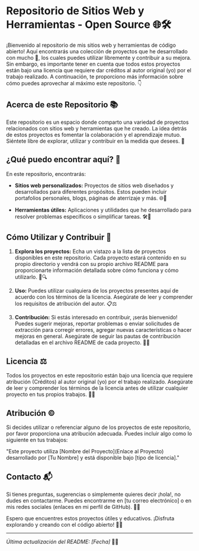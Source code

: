 # Repositorio de Sitios Web y Herramientas - Open Source 🌐🛠️

¡Bienvenido al repositorio de mis sitios web y herramientas de código abierto! Aquí encontrarás una colección de proyectos que he desarrollado con mucho 🧡, los cuales puedes utilizar libremente y contribuir a su mejora. Sin embargo, es importante tener en cuenta que todos estos proyectos están bajo una licencia que requiere dar créditos al autor original (yo) por el trabajo realizado. A continuación, te proporciono más información sobre cómo puedes aprovechar al máximo este repositorio. 👇

## Acerca de este Repositorio 📚

Este repositorio es un espacio donde comparto una variedad de proyectos relacionados con sitios web y herramientas que he creado. La idea detrás de estos proyectos es fomentar la colaboración y el aprendizaje mutuo. Siéntete libre de explorar, utilizar y contribuir en la medida que desees. 🚀

## ¿Qué puedo encontrar aquí? 🤔

En este repositorio, encontrarás:

- **Sitios web personalizados:** Proyectos de sitios web diseñados y desarrollados para diferentes propósitos. Estos pueden incluir portafolios personales, blogs, páginas de aterrizaje y más. 🌐📝

- **Herramientas útiles:** Aplicaciones y utilidades que he desarrollado para resolver problemas específicos o simplificar tareas. 🛠️🔧

## Cómo Utilizar y Contribuir 🤝

1. **Explora los proyectos:** Echa un vistazo a la lista de proyectos disponibles en este repositorio. Cada proyecto estará contenido en su propio directorio y vendrá con su propio archivo README para proporcionarte información detallada sobre cómo funciona y cómo utilizarlo. 📂🔍

2. **Uso:** Puedes utilizar cualquiera de los proyectos presentes aquí de acuerdo con los términos de la licencia. Asegúrate de leer y comprender los requisitos de atribución del autor. 📋⚖️

3. **Contribución:** Si estás interesado en contribuir, ¡serás bienvenido! Puedes sugerir mejoras, reportar problemas o enviar solicitudes de extracción para corregir errores, agregar nuevas características o hacer mejoras en general. Asegúrate de seguir las pautas de contribución detalladas en el archivo README de cada proyecto. 🙌🤗

## Licencia ⚖️

Todos los proyectos en este repositorio están bajo una licencia que requiere atribución (Créditos) al autor original (yo) por el trabajo realizado. Asegúrate de leer y comprender los términos de la licencia antes de utilizar cualquier proyecto en tus propios trabajos. 📄💡

## Atribución ©️

Si decides utilizar o referenciar alguno de los proyectos de este repositorio, por favor proporciona una atribución adecuada. Puedes incluir algo como lo siguiente en tus trabajos:

"Este proyecto utiliza [Nombre del Proyecto](Enlace al Proyecto) desarrollado por [Tu Nombre] y está disponible bajo [tipo de licencia]."

## Contacto 📬

Si tienes preguntas, sugerencias o simplemente quieres decir ¡hola!, no dudes en contactarme. Puedes encontrarme en [tu correo electrónico] o en mis redes sociales (enlaces en mi perfil de GitHub). 📧🌐

Espero que encuentres estos proyectos útiles y educativos. ¡Disfruta explorando y creando con el código abierto! 🌟🚀

--- 

*Última actualización del README: [Fecha]* 🔄📅
